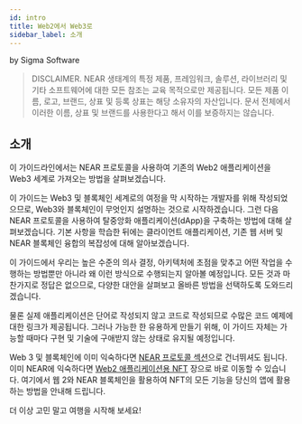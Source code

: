 ```yaml
---
id: intro
title: Web2에서 Web3로
sidebar_label: 소개
---
```


by Sigma Software
> DISCLAIMER. NEAR 생태계의 특정 제품, 프레임워크, 솔루션, 라이브러리 및 기타 소프트웨어에 대한 모든 참조는 교육 목적으로만 제공됩니다. 모든 제품 이름, 로고, 브랜드, 상표 및 등록 상표는 해당 소유자의 자산입니다. 문서 전체에서 이러한 이름, 상표 및 브랜드를 사용한다고 해서 이를 보증하지는 않습니다.

## 소개

이 가이드라인에서는 NEAR 프로토콜을 사용하여 기존의 Web2 애플리케이션을 Web3 세계로 가져오는 방법을 살펴보겠습니다.

이 가이드는 Web3 및 블록체인 세계로의 여정을 막 시작하는 개발자를 위해 작성되었으므로, Web3와 블록체인이 무엇인지 설명하는 것으로 시작하겠습니다. 그런 다음 NEAR 프로토콜을 사용하여 탈중앙화 애플리케이션(dApp)을 구축하는 방법에 대해 살펴보겠습니다. 기본 사항을 학습한 뒤에는 클라이언트 애플리케이션, 기존 웹 서버 및 NEAR 블록체인 융합의 복잡성에 대해 알아보겠습니다.

이 가이드에서 우리는 높은 수준의 의사 결정, 아키텍처에 초점을 맞추고 어떤 작업을 수행하는 방법뿐만 아니라 왜 이런 방식으로 수행되는지 알아볼 예정입니다. 모든 것과 마찬가지로 정답은 없으므로, 다양한 대안을 살펴보고 올바른 방법을 선택하도록 도와드리겠습니다.

물론 실제 애플리케이션은 단어로 작성되지 않고 코드로 작성되므로 수많은 코드 예제에 대한 링크가 제공됩니다. 그러나 가능한 한 유용하게 만들기 위해, 이 가이드 자체는 가능할 때마다 구현 및 기술에 구애받지 않는 상태로 유지될 예정입니다.

Web 3 및 블록체인에 이미 익숙하다면 [NEAR 프로토콜 섹션](near.md)으로 건너뛰셔도 됩니다. 이미 NEAR에 익숙하다면 [Web2 애플리케이션용 NFT](nfts.md) 장으로 바로 이동할 수 있습니다. 여기에서 웹 2와 NEAR 블록체인을 활용하여 NFT의 모든 기능을 당신의 앱에 활용하는 방법을 안내해 드립니다.

더 이상 고민 말고 여행을 시작해 보세요!
